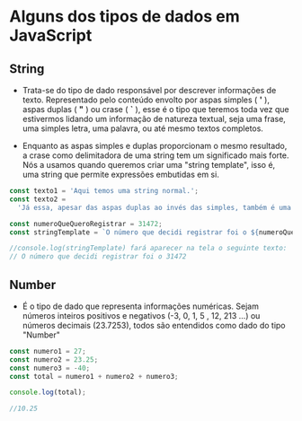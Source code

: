 # Alguns dos tipos de dados em JavaScript

## String

- Trata-se do tipo de dado responsável por descrever informações de texto. Representado pelo conteúdo envolto por aspas simples ( **'** ), aspas duplas ( **"** ) ou crase ( **`** ), esse é o tipo que teremos toda vez que estivermos lidando um informação de natureza textual, seja uma frase, uma simples letra, uma palavra, ou até mesmo textos completos.

- Enquanto as aspas simples e duplas proporcionam o mesmo resultado, a crase como delimitadora de uma string tem um significado mais forte. Nós a usamos quando queremos criar uma "string template", isso é, uma string que permite expressões embutidas em si.

```javascript
const texto1 = 'Aqui temos uma string normal.';
const texto2 =
  'Já essa, apesar das aspas duplas ao invés das simples, também é uma string normal';

const numeroQueQueroRegistrar = 31472;
const stringTemplate = `O número que decidi registrar foi o ${numeroQueQueroRegistrar}`;

//console.log(stringTemplate) fará aparecer na tela o seguinte texto:
// O número que decidi registrar foi o 31472
```

## Number

- É o tipo de dado que representa informações numéricas. Sejam números inteiros positivos e negativos (-3, 0, 1, 5 , 12, 213 ...) ou números decimais (23.7253), todos são entendidos como dado do tipo "Number"

```javascript
const numero1 = 27;
const numero2 = 23.25;
const numero3 = -40;
const total = numero1 + numero2 + numero3;

console.log(total);

//10.25
```
